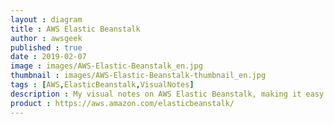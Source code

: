 ```yaml
---
layout : diagram
title : AWS Elastic Beanstalk
author : awsgeek
published : true
date : 2019-02-07
image : images/AWS-Elastic-Beanstalk_en.jpg
thumbnail : images/AWS-Elastic-Beanstalk-thumbnail_en.jpg
tags : [AWS,ElasticBeanstalk,VisualNotes]
description : My visual notes on AWS Elastic Beanstalk, making it easy for you to deploy and manage your web apps and services in the AWS Cloud. No experience required!
product : https://aws.amazon.com/elasticbeanstalk/
---
```

